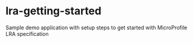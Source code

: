 # lra-getting-started
Sample demo application with setup steps to get started with MicroProfile LRA specification
